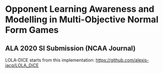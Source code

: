 # Opponent Learning Awareness and Modelling in Multi-Objective Normal Form Games

## ALA 2020 SI Submission (NCAA Journal)

LOLA-DICE starts from this implementation:
https://github.com/alexis-jacq/LOLA_DiCE
